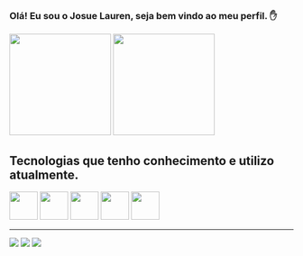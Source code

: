 ### Olá! Eu sou o Josue Lauren, seja bem vindo ao meu perfil. ✋

<div> 
  <img height="180em" src="https://github-readme-stats.vercel.app/api?username=JosueLauren&show_icons=true&theme=dracula"/>
  <img height="180em" src="https://github-readme-stats.vercel.app/api/top-langs/?username=JosueLauren&layout=compact&theme=dracula"/>
</div>

## Tecnologias que tenho conhecimento e utilizo atualmente.

<div> 
  <img height="50em" src="https://cdn.jsdelivr.net/gh/devicons/devicon/icons/html5/html5-original-wordmark.svg"/>
  <img height="50em" src="https://cdn.jsdelivr.net/gh/devicons/devicon/icons/css3/css3-original-wordmark.svg"/>
  <img height="50em" src="https://cdn.jsdelivr.net/gh/devicons/devicon/icons/javascript/javascript-original.svg"/>
  <img height="50em" src="https://cdn.jsdelivr.net/gh/devicons/devicon/icons/react/react-original-wordmark.svg"/>
  <img height="50em" src="https://cdn.jsdelivr.net/gh/devicons/devicon/icons/nodejs/nodejs-original.svg"/>
</div>
<hr>
<div> 
  <a href="#"><img src="https://img.shields.io/badge/Instagram-E4405F?style=for-the-badge&logo=instagram&logoColor=white"/></a>
  <a href="#"><img src="https://img.shields.io/badge/LinkedIn-0077B5?style=for-the-badge&logo=linkedin&logoColor=white"/></a>
  <a href="#"><img src="https://img.shields.io/badge/Gmail-D14836?style=for-the-badge&logo=gmail&logoColor=white"/></a>
</div>


